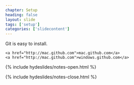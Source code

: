```yaml
---
chapter: Setup
heading: false
layout: slide
tags: ['setup']
categories: ['slidecontent']
---
```


<div class="sticky">
	<span><i class="icon-cloud-download"> </i></span>
	Git is easy to install.

	<a href="http://mac.github.com">mac.github.com</a>
	<a href="http://mac.github.com">windows.github.com</a>
</div>

{% include hydeslides/notes-open.html %}

{% include hydeslides/notes-close.html %}